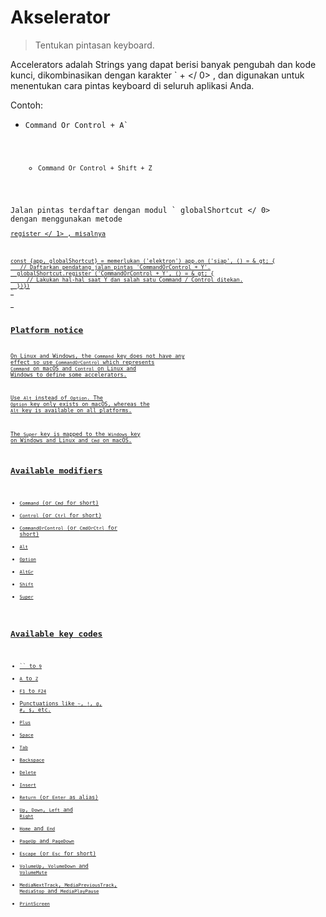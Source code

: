 # Akselerator

> Tentukan pintasan keyboard.

Accelerators adalah Strings yang dapat berisi banyak pengubah dan kode kunci, dikombinasikan dengan karakter ` + </ 0> , dan digunakan untuk menentukan cara pintas keyboard di seluruh aplikasi Anda.</p>

<p>Contoh:</p>

<ul>
<li><code>Command Or Control + A`</li> 

* `Command Or Control + Shift + Z`</ul> 

Jalan pintas terdaftar dengan modul ` globalShortcut </ 0> dengan menggunakan metode <a href="global-shortcut.md#globalshortcutregisteraccelerator-callback"><code> register </ 1> 
, misalnya</p>

<pre><code class="javascript">const {app, globalShortcut} = memerlukan ('elektron') app.on ('siap', () = & gt; {
   // Daftarkan pendatang jalan pintas 'CommandOrControl + Y'.
  globalShortcut.register ('CommandOrControl + Y', () = & gt; {
     // Lakukan hal-hal saat Y dan salah satu Command / Control ditekan.
  })})
`</pre> 

## Platform notice

On Linux and Windows, the `Command` key does not have any effect so use `CommandOrControl` which represents `Command` on macOS and `Control` on Linux and Windows to define some accelerators.

Use `Alt` instead of `Option`. The `Option` key only exists on macOS, whereas the `Alt` key is available on all platforms.

The `Super` key is mapped to the `Windows` key on Windows and Linux and `Cmd` on macOS.

## Available modifiers

* `Command` (or `Cmd` for short)
* `Control` (or `Ctrl` for short)
* `CommandOrControl` (or `CmdOrCtrl` for short)
* `Alt`
* `Option`
* `AltGr`
* `Shift`
* `Super`

## Available key codes

* `` to `9`
* `A` to `Z`
* `F1` to `F24`
* Punctuations like `~`, `!`, `@`, `#`, `$`, etc.
* `Plus`
* `Space`
* `Tab`
* `Backspace`
* `Delete`
* `Insert`
* `Return` (or `Enter` as alias)
* `Up`, `Down`, `Left` and `Right`
* `Home` and `End`
* `PageUp` and `PageDown`
* `Escape` (or `Esc` for short)
* `VolumeUp`, `VolumeDown` and `VolumeMute`
* `MediaNextTrack`, `MediaPreviousTrack`, `MediaStop` and `MediaPlayPause`
* `PrintScreen`